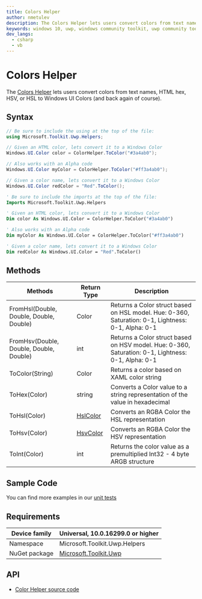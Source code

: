 ```yaml
---
title: Colors Helper
author: nmetulev
description: The Colors Helper lets users convert colors from text names, HTML hex, HSV, or HSL to Windows UI Colors
keywords: windows 10, uwp, windows community toolkit, uwp community toolkit, uwp toolkit, Colors Helper
dev_langs:
  - csharp
  - vb
---
```


# Colors Helper

The [Colors Helper](https://docs.microsoft.com/dotnet/api/microsoft.toolkit.uwp.helpers.colorhelper) lets users convert colors from text names, HTML hex, HSV, or HSL to Windows UI Colors (and back again of course).

## Syntax

```csharp
// Be sure to include the using at the top of the file:
using Microsoft.Toolkit.Uwp.Helpers;

// Given an HTML color, lets convert it to a Windows Color
Windows.UI.Color color = ColorHelper.ToColor("#3a4ab0");

// Also works with an Alpha code
Windows.UI.Color myColor = ColorHelper.ToColor("#ff3a4ab0");

// Given a color name, lets convert it to a Windows Color
Windows.UI.Color redColor = "Red".ToColor();
```
```vb
' Be sure to include the imports at the top of the file:
Imports Microsoft.Toolkit.Uwp.Helpers

' Given an HTML color, lets convert it to a Windows Color
Dim color As Windows.UI.Color = ColorHelper.ToColor("#3a4ab0")

' Also works with an Alpha code
Dim myColor As Windows.UI.Color = ColorHelper.ToColor("#ff3a4ab0")

' Given a color name, lets convert it to a Windows Color
Dim redColor As Windows.UI.Color = "Red".ToColor()
```

## Methods

| Methods | Return Type | Description |
| -- | -- | -- |
| FromHsl(Double, Double, Double, Double) | Color | Returns a Color struct based on HSL model. Hue: 0-360, Saturation:  0-1, Lightness:  0-1, Alpha:  0-1 |
| FromHsv(Double, Double, Double, Double) | int | Returns a Color struct based on HSV model. Hue: 0-360, Saturation:  0-1, Lightness:  0-1, Alpha:  0-1 |
| ToColor(String) | Color | Returns a color based on XAML color string |
| ToHex(Color) | string | Converts a Color value to a string representation of the value in hexadecimal |
| ToHsl(Color) | [HslColor](https://docs.microsoft.com/dotnet/api/microsoft.toolkit.uwp.hslcolor) | Converts an RGBA Color the HSL representation |
| ToHsv(Color) | [HsvColor](https://docs.microsoft.com/dotnet/api/microsoft.toolkit.uwp.hsvcolor) | Converts an RGBA Color the HSV representation |
| ToInt(Color) | int | Returns the color value as a premultiplied Int32 - 4 byte ARGB structure |

## Sample Code

You can find more examples in our [unit tests](https://github.com/Microsoft/WindowsCommunityToolkit//blob/master/UnitTests/Helpers/Test_ColorHelper.cs)

## Requirements

| Device family | Universal, 10.0.16299.0 or higher |
| --- | --- |
| Namespace | Microsoft.Toolkit.Uwp.Helpers |
| NuGet package | [Microsoft.Toolkit.Uwp](https://www.nuget.org/packages/Microsoft.Toolkit.Uwp/) |

## API

* [Color Helper source code](https://github.com/Microsoft/WindowsCommunityToolkit//blob/master/Microsoft.Toolkit.Uwp/Helpers/ColorHelper.cs)
